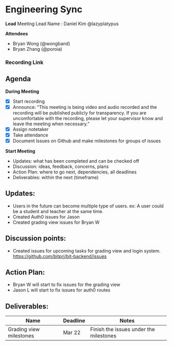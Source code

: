 # Engineering Sync
**Lead**
Meeting Lead Name : Daniel Kim @lazyplatypus

**Attendees**
* Bryan Wong (@wongband) 
* Bryan Zhang (@poroia)

### Recording Link

## Agenda
**During Meeting**
- [x] Start recording
- [x] Announce:
“This meeting is being video and audio recorded and the recording will be published publicly for transparency. If you are uncomfortable with the recording, please let your supervisor know and leave the meeting when necessary.”
- [x] Assign notetaker
- [x] Take attendance
- [x] Document Issues on Github and make milestones for groups of issues

**Start Meeting**
* Updates: what has been completed and can be checked off
* Discussion: ideas, feedback, concerns, plans
* Action Plan: where to go next, dependencies, all deadlines
* Deliverables: within the next (timeframe)

## Updates:
- Users in the future can become multiple type of users. ex: A user could be a student and teacher at the same time.
- Created Auth0 issues for Jason
- Created grading view issues for Bryan W

## Discussion points:
- Created issues for upcoming tasks for grading view and login system.
https://github.com/bitprj/bit-backend/issues

## Action Plan:
- Bryan W will start to fix issues for the grading view
- Jason L will start to fix issues for auth0 routes

## Deliverables:
Name  | Deadline | Notes
------|----------|--------
Grading view milestones | Mar 22 | Finish the issues under the milestones
